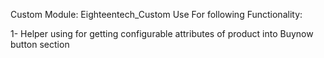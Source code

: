 Custom Module:
Eighteentech_Custom
Use For following Functionality:

1- Helper using for getting configurable attributes of product into Buynow button section

